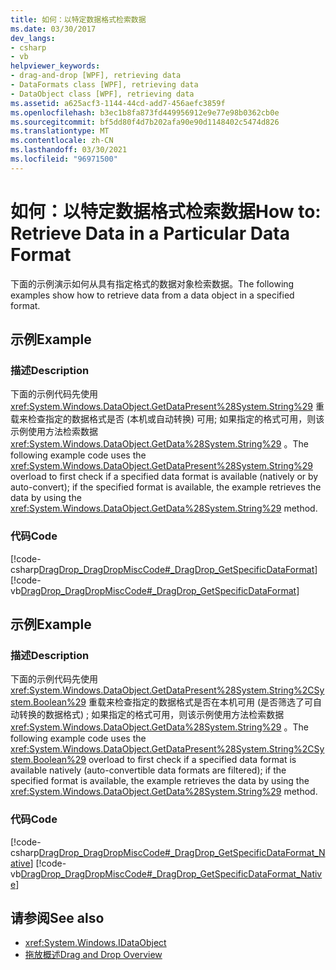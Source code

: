 ```yaml
---
title: 如何：以特定数据格式检索数据
ms.date: 03/30/2017
dev_langs:
- csharp
- vb
helpviewer_keywords:
- drag-and-drop [WPF], retrieving data
- DataFormats class [WPF], retrieving data
- DataObject class [WPF], retrieving data
ms.assetid: a625acf3-1144-44cd-add7-456aefc3859f
ms.openlocfilehash: b3ec1b8fa873fd449956912e9e77e98b0362cb0e
ms.sourcegitcommit: bf5dd80f4d7b202afa90e90d1148402c5474d826
ms.translationtype: MT
ms.contentlocale: zh-CN
ms.lasthandoff: 03/30/2021
ms.locfileid: "96971500"
---
```

# <a name="how-to-retrieve-data-in-a-particular-data-format"></a><span data-ttu-id="5cb75-102">如何：以特定数据格式检索数据</span><span class="sxs-lookup"><span data-stu-id="5cb75-102">How to: Retrieve Data in a Particular Data Format</span></span>
<span data-ttu-id="5cb75-103">下面的示例演示如何从具有指定格式的数据对象检索数据。</span><span class="sxs-lookup"><span data-stu-id="5cb75-103">The following examples show how to retrieve data from a data object in a specified format.</span></span>  
  
## <a name="example"></a><span data-ttu-id="5cb75-104">示例</span><span class="sxs-lookup"><span data-stu-id="5cb75-104">Example</span></span>  
  
### <a name="description"></a><span data-ttu-id="5cb75-105">描述</span><span class="sxs-lookup"><span data-stu-id="5cb75-105">Description</span></span>  
 <span data-ttu-id="5cb75-106">下面的示例代码先使用 <xref:System.Windows.DataObject.GetDataPresent%28System.String%29> 重载来检查指定的数据格式是否 (本机或自动转换) 可用; 如果指定的格式可用，则该示例使用方法检索数据 <xref:System.Windows.DataObject.GetData%28System.String%29> 。</span><span class="sxs-lookup"><span data-stu-id="5cb75-106">The following example code uses the <xref:System.Windows.DataObject.GetDataPresent%28System.String%29> overload to first check if a specified data format is available (natively or by auto-convert); if the specified format is available, the example retrieves the data by using the <xref:System.Windows.DataObject.GetData%28System.String%29> method.</span></span>  
  
### <a name="code"></a><span data-ttu-id="5cb75-107">代码</span><span class="sxs-lookup"><span data-stu-id="5cb75-107">Code</span></span>  
 [!code-csharp[DragDrop_DragDropMiscCode#_DragDrop_GetSpecificDataFormat](~/samples/snippets/csharp/VS_Snippets_Wpf/DragDrop_DragDropMiscCode/CSharp/Window1.xaml.cs#_dragdrop_getspecificdataformat)]
 [!code-vb[DragDrop_DragDropMiscCode#_DragDrop_GetSpecificDataFormat](~/samples/snippets/visualbasic/VS_Snippets_Wpf/DragDrop_DragDropMiscCode/visualbasic/window1.xaml.vb#_dragdrop_getspecificdataformat)]  
  
## <a name="example"></a><span data-ttu-id="5cb75-108">示例</span><span class="sxs-lookup"><span data-stu-id="5cb75-108">Example</span></span>  
  
### <a name="description"></a><span data-ttu-id="5cb75-109">描述</span><span class="sxs-lookup"><span data-stu-id="5cb75-109">Description</span></span>  
 <span data-ttu-id="5cb75-110">下面的示例代码先使用 <xref:System.Windows.DataObject.GetDataPresent%28System.String%2CSystem.Boolean%29> 重载来检查指定的数据格式是否在本机可用 (是否筛选了可自动转换的数据格式) ; 如果指定的格式可用，则该示例使用方法检索数据 <xref:System.Windows.DataObject.GetData%28System.String%29> 。</span><span class="sxs-lookup"><span data-stu-id="5cb75-110">The following example code uses the <xref:System.Windows.DataObject.GetDataPresent%28System.String%2CSystem.Boolean%29> overload to first check if a specified data format is available natively (auto-convertible data formats are filtered); if the specified format is available, the example retrieves the data by using the <xref:System.Windows.DataObject.GetData%28System.String%29> method.</span></span>  
  
### <a name="code"></a><span data-ttu-id="5cb75-111">代码</span><span class="sxs-lookup"><span data-stu-id="5cb75-111">Code</span></span>  
 [!code-csharp[DragDrop_DragDropMiscCode#_DragDrop_GetSpecificDataFormat_Native](~/samples/snippets/csharp/VS_Snippets_Wpf/DragDrop_DragDropMiscCode/CSharp/Window1.xaml.cs#_dragdrop_getspecificdataformat_native)]
 [!code-vb[DragDrop_DragDropMiscCode#_DragDrop_GetSpecificDataFormat_Native](~/samples/snippets/visualbasic/VS_Snippets_Wpf/DragDrop_DragDropMiscCode/visualbasic/window1.xaml.vb#_dragdrop_getspecificdataformat_native)]  
  
## <a name="see-also"></a><span data-ttu-id="5cb75-112">请参阅</span><span class="sxs-lookup"><span data-stu-id="5cb75-112">See also</span></span>

- <xref:System.Windows.IDataObject>
- [<span data-ttu-id="5cb75-113">拖放概述</span><span class="sxs-lookup"><span data-stu-id="5cb75-113">Drag and Drop Overview</span></span>](drag-and-drop-overview.md)
